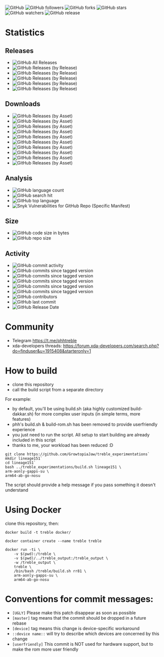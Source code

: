 ![GitHub](https://img.shields.io/github/license/GrowtopiaJaw/treble_experimentations.svg) ![GitHub followers](https://img.shields.io/github/followers/GrowtopiaJaw.svg?style=social) ![GitHub forks](https://img.shields.io/github/forks/GrowtopiaJaw/treble_experimentations.svg?style=social) ![GitHub stars](https://img.shields.io/github/stars/GrowtopiaJaw/treble_experimentations.svg?style=social) ![GitHub watchers](https://img.shields.io/github/watchers/GrowtopiaJaw/treble_experimentations.svg?style=social) ![GitHub release](https://img.shields.io/github/release/GrowtopiaJaw/treble_experimentations.svg) 

# Statistics

## Releases
* ![GitHub All Releases](https://img.shields.io/github/downloads/GrowtopiaJaw/treble_experimentations/total.svg)
* ![GitHub Releases (by Release)](https://img.shields.io/github/downloads/GrowtopiaJaw/treble_experimentations/v1/total.svg)
* ![GitHub Releases (by Release)](https://img.shields.io/github/downloads/GrowtopiaJaw/treble_experimentations/v2/total.svg)
* ![GitHub Releases (by Release)](https://img.shields.io/github/downloads/GrowtopiaJaw/treble_experimentations/v3/total.svg)
* ![GitHub Releases (by Release)](https://img.shields.io/github/downloads/GrowtopiaJaw/treble_experimentations/v4/total.svg)
* ![GitHub Releases (by Release)](https://img.shields.io/github/downloads/GrowtopiaJaw/treble_experimentations/v5/total.svg)

## Downloads
* ![GitHub Releases (by Asset)](https://img.shields.io/github/downloads/GrowtopiaJaw/treble_experimentations/v1/lineage151-arm64-aonly-vanilla-nosu.img.svg)
* ![GitHub Releases (by Asset)](https://img.shields.io/github/downloads/GrowtopiaJaw/treble_experimentations/v1/lineage151-arm64-aonly-vanilla-nosu.img.xz.svg)
* ![GitHub Releases (by Asset)](https://img.shields.io/github/downloads/GrowtopiaJaw/treble_experimentations/v2/du81-arm64-aonly-vanilla-nosu.img.svg)
* ![GitHub Releases (by Asset)](https://img.shields.io/github/downloads/GrowtopiaJaw/treble_experimentations/v2/du81-arm64-aonly-vanilla-nosu.img.xz.svg)
* ![GitHub Releases (by Asset)](https://img.shields.io/github/downloads/GrowtopiaJaw/treble_experimentations/v3/lineage151-arm64-aonly-vanilla-nosu.img.svg)
* ![GitHub Releases (by Asset)](https://img.shields.io/github/downloads/GrowtopiaJaw/treble_experimentations/v3/lineage151-arm64-aonly-vanilla-nosu.img.xz.svg)
* ![GitHub Releases (by Asset)](https://img.shields.io/github/downloads/GrowtopiaJaw/treble_experimentations/v4/du81-arm64-aonly-vanilla-nosu.img.svg)
* ![GitHub Releases (by Asset)](https://img.shields.io/github/downloads/GrowtopiaJaw/treble_experimentations/v4/du81-arm64-aonly-vanilla-nosu.img.xz.svg)
* ![GitHub Releases (by Asset)](https://img.shields.io/github/downloads/GrowtopiaJaw/treble_experimentations/v5/lineage151-arm64-aonly-vanilla-nosu.img.svg)
* ![GitHub Releases (by Asset)](https://img.shields.io/github/downloads/GrowtopiaJaw/treble_experimentations/v5/lineage151-arm64-aonly-vanilla-nosu.img.xz.svg)

## Analysis
* ![GitHub language count](https://img.shields.io/github/languages/count/GrowtopiaJaw/treble_experimentations.svg)
* ![GitHub search hit](https://img.shields.io/github/search/GrowtopiaJaw/treble_experimentations/treble.svg)
* ![GitHub top language](https://img.shields.io/github/languages/top/GrowtopiaJaw/treble_experimentations.svg)
* ![Snyk Vulnerabilities for GitHub Repo (Specific Manifest)](https://img.shields.io/snyk/vulnerabilities/github/GrowtopiaJaw/treble_experimentations/release/requirements.txt.svg)

## Size
* ![GitHub code size in bytes](https://img.shields.io/github/languages/code-size/GrowtopiaJaw/treble_experimentations.svg)
* ![GitHub repo size](https://img.shields.io/github/repo-size/GrowtopiaJaw/treble_experimentations.svg)

## Activity
* ![GitHub commit activity](https://img.shields.io/github/commit-activity/w/GrowtopiaJaw/treble_experimentations.svg)
* ![GitHub commits since tagged version](https://img.shields.io/github/commits-since/GrowtopiaJaw/treble_experimentations/v1.svg)
* ![GitHub commits since tagged version](https://img.shields.io/github/commits-since/GrowtopiaJaw/treble_experimentations/v2.svg)
* ![GitHub commits since tagged version](https://img.shields.io/github/commits-since/GrowtopiaJaw/treble_experimentations/v3.svg)
* ![GitHub commits since tagged version](https://img.shields.io/github/commits-since/GrowtopiaJaw/treble_experimentations/v4.svg)
* ![GitHub commits since tagged version](https://img.shields.io/github/commits-since/GrowtopiaJaw/treble_experimentations/v5.svg)
* ![GitHub contributors](https://img.shields.io/github/contributors/GrowtopiaJaw/treble_experimentations.svg)
* ![GitHub last commit](https://img.shields.io/github/last-commit/GrowtopiaJaw/treble_experimentations.svg)
* ![GitHub Release Date](https://img.shields.io/github/release-date/GrowtopiaJaw/treble_experimentations.svg)

# Community

* Telegram https://t.me/phhtreble
* xda-developers threads: https://forum.xda-developers.com/search.php?do=finduser&u=1915408&starteronly=1

# How to build

* clone this repository
* call the build script from a separate directory

For example:

* by default, you'll be using build.sh (aka highly customized build-dakkar.sh) for more complex user inputs (in simple terms, more features)
* phh's build.sh & build-rom.sh has been removed to provide userfriendly experience
* you just need to run the script. All setup to start building are already included in this script
* thanks to me, your workload has been reduced :D

```
git clone https://github.com/GrowtopiaJaw/treble_experimentations`
mkdir lineage151`
cd lineage151`
bash ../treble_experimentations/build.sh lineage151 \
arm-aonly-gapps-su \
arm64-ab-go-nosu
```

The script should provide a help message if you pass something it doesn't understand

# Using Docker

clone this repository, then:

    docker build -t treble docker/
    
    docker container create --name treble treble
    
    docker run -ti \
        -v $(pwd):/treble \
        -v $(pwd)/../treble_output:/treble_output \
        -w /treble_output \
        treble \
        /bin/bash /treble/build.sh rr81 \
        arm-aonly-gapps-su \
        arm64-ab-go-nosu

# Conventions for commit messages:

* `[UGLY]` Please make this patch disappear as soon as possible
* `[master]` tag means that the commit should be dropped in a future
  rebase
* `[device]` tag means this change is device-specific workaround
* `::device name::` will try to describe which devices are concerned
  by this change
* `[userfriendly]` This commit is NOT used for hardware support, but
  to make the rom more user friendly
